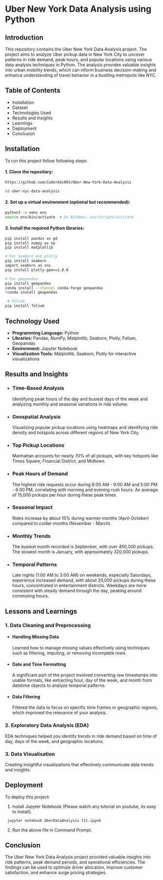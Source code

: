 # Uber New York Data Analysis using Python



## Introduction
This repository contains the Uber New York Data Analysis project. The project aims to analyze Uber pickup data in New York City to uncover patterns in ride demand, peak hours, and popular locations using various data analysis techniques in Python. The analysis provides valuable insights into urban mobility trends, which can inform business decision-making and enhance understanding of travel behavior in a bustling metropolis like NYC.


## Table of Contents

- Installation
- Dataset
- Technologies Used
- Results and Insights
- Learnings 
- Deployment
- Conclusion


## Installation

To run this project follow following steps:

#### 1. Clone the repository:

```bash
https://github.com/CoderAdi003/Uber-New-York-Data-Analysis

cd uber-nyc-data-analysis

```


#### 2. Set up a virtual environment (optional but recommended):

```bash
python3 -m venv env
source env/bin/activate  # On Windows: env\Scripts\activate

```

#### 3. Install the required Python libraries:

```bash
pip install pandas as pd 
pip install numpy as np
pip install matplotlib

# For Seaborn and plotly
pip install seaborn 
import seaborn as sns
pip install plotly-geo==1.0.0 

# For geopandas
pip install geopandas 
conda install --channel conda-forge geopandas
!conda install geopandas

 # Folium
pip install folium 


``` 
## Technology Used

- **Programming Language:** Python
- **Libraries:**  Pandas, NumPy, Matplotlib, Seaborn, Plotly, Folium, Geopandas
- **Environment:** Jupyter Notebook
- **Visualization Tools:** Matplotlib, Seaborn, Plotly for interactive visualizations




## Results and Insights

- ### Time-Based Analysis
    Identifying peak hours of the day and busiest days of the week and analyzing monthly and seasonal variations in ride volume.
- ### Geospatial Analysis
    Visualizing popular pickup locations using heatmaps and identifying ride density and hotspots across different regions of New York City.
- ### Top Pickup Locations
   Manhattan accounts for nearly 70% of all pickups, with key hotspots like Times Square, Financial District, and Midtown.

- ### Peak Hours of Demand
     The highest ride requests occur during 8:00 AM - 9:00 AM and 5:00 PM - 6:00 PM, correlating with morning and evening rush hours. An average of 15,000 pickups per hour during these peak times.

- ### Seasonal Impact
     Rides increase by about 15% during warmer months (April-October) compared to colder months (November - March).

- ### Monthly Trends
  The busiest month recorded is September, with over 450,000 pickups. The slowest month is January, with approximately 320,000 pickups.

- ### Temporal Patterns
   Late nights (1:00 AM to 3:00 AM) on weekends, especially Saturdays, experience increased demand, with about 20,000 pickups during these hours, concentrated in entertainment districts. Weekdays are more consistent with steady demand through the day, peaking around commuting hours.
## Lessons and Learnings

### 1. Data Cleaning and Preprocessing
- #### Handling Missing Data
   Learned how to manage missing values effectively using techniques such as filtering, imputing, or removing incomplete rows.

- #### Date and Time Formatting
  A significant part of the project involved converting raw timestamps into usable formats, like extracting hour, day of the week, and month from datetime objects to analyze temporal patterns.

- #### Data Filtering
  Filtered the data to focus on specific time frames or geographic regions, which improved the relevance of your analysis.

 ### 2. Exploratory Data Analysis (EDA)
 EDA techniques helped you identify trends in ride demand based on time of day, days of the week, and geographic locations.

### 3. Data Visualisation
 Creating insightful visualizations that effectively communicate data trends and insights.


## Deployment
To deploy this project:

 1. Install Jupyter Notebook (Please watch any tutorial on youtube, its easy to install).

```bash
 jupyter notebook UberDataAnalysis (1).ipynb

```
2. Run the above file in Command Prompt.

## Conclusion

The Uber New York Data Analysis project provided valuable insights into ride patterns, peak demand periods, and operational efficiencies. The findings can be used to optimize driver allocation, improve customer satisfaction, and enhance surge pricing strategies.



